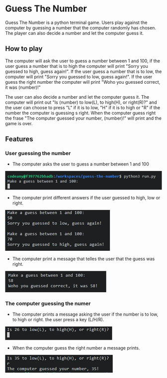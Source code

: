 # Guess The Number

Guess The Number is a python terminal game. Users play against the computer by guessing a number that the computer randomly has chosen. The player can also decide a number and let the computer guess it. 

## How to play

 The computer will ask the user to guess a number between 1 and 100, if the user guess a number that is to high the computer will print "Sorry you guessed to high, guess again!". If the user guess a number that is to low, the computer will print "Sorry you guessed to low, guess again!". If the user guess the right number the computer will print "Woho you guessed correct, it was (number)!"

The user can also decide a number and let the computer guess it. The computer will print out "Is (number) to low(L), to high(H), or right(R)?" and the user can choose to press "L" if it is to low, "H" if it is to high or "R" if the number the computer is guessing s right. When the computer guess right the frase "The computer guessed your number, (number)!" will print and the game is over. 

## Features

### User guessing the number

- The computer asks the user to guess a number between 1 and 100

![MakeGuess](https://github.com/juliachelsie/guess-the-number/blob/main/documentation/makeguess.PNG)

- The computer print different answers if the user guessed to high, low or right.

![Guess_High_Low](https://github.com/juliachelsie/guess-the-number/blob/main/documentation/guess-high-low.PNG)

- The computer print a message that telles the user that the guess was right.

![Result](https://github.com/juliachelsie/guess-the-number/blob/main/documentation/result-user.PNG)

### The computer guessing the numer

- The computer prints a message asking the user if the number is to low, to high or right. the user press a key (L/H/R).

![copmuter_guessing](https://github.com/juliachelsie/guess-the-number/blob/main/documentation/computer-guess.PNG)

- When the computer guess the right number a message prints.

![ComputerWin](https://github.com/juliachelsie/guess-the-number/blob/main/documentation/computer-right.PNG)

